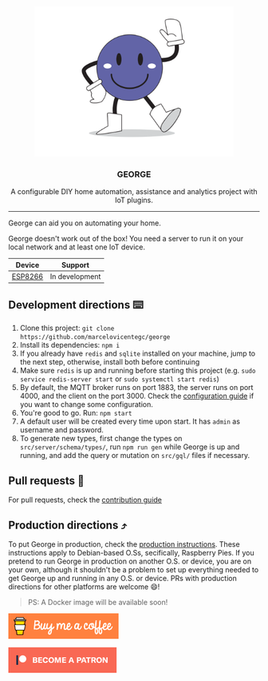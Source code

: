 <p align="center">
  <img alt="george logo" src="assets/george.png" height="300" />
  <h3 align="center">GEORGE</h3>
  <p align="center">A configurable DIY home automation, assistance and analytics project with IoT plugins.</p>
</p>

---

George can aid you on automating your home.

George doesn't work out of the box! You need a server to run it on your local network and at least one IoT device.

| Device                             | Support        |
| ---------------------------------- | -------------- |
| [ESP8266](./docs/SETUP.md#ESP8266) | In development |

## Development directions ⌨️

1. Clone this project: `git clone https://github.com/marcelovicentegc/george`
2. Install its dependencies: `npm i`
3. If you already have `redis` and `sqlite` installed on your machine, jump to the next step, otherwise, install both before continuing
4. Make sure `redis` is up and running before starting this project (e.g. `sudo service redis-server start` or `sudo systemctl start redis`)
5. By default, the MQTT broker runs on port 1883, the server runs on port 4000, and the client on the port 3000. Check the [configuration guide](/docs/CONFIGURATION.md) if you want to change some configuration.
6. You're good to go. Run: `npm start`
7. A default user will be created every time upon start. It has `admin` as username and password.
8. To generate new types, first change the types on `src/server/schema/types/`, run `npm run gen` while George is up and running, and add the query or mutation on `src/gql/` files if necessary.

## Pull requests 🌳

For pull requests, check the [contribution guide](docs/CONTRIBUTING.md)

## Production directions ⤴️

To put George in production, check the [production instructions](docs/PRODUCTION_DIRECTIONS.md). These instructions apply to Debian-based O.Ss, secifically, Raspberry Pies. If you pretend to run George in production on another O.S. or device, you are on your own, although it shouldn't be a problem to set up everything needed to get George up and running in any O.S. or device. PRs with production directions for other platforms are welcome 😄!

> PS: A Docker image will be available soon!

<a href="https://www.buymeacoffee.com/YkwcZVO" target="_blank"><img src="./assets/buymeacoffee.png" alt="Buy Me A Coffee" height="51"></a>

[![Become a patron](./assets/patron.png)](https://www.patreon.com/bePatron?u=34051560)
